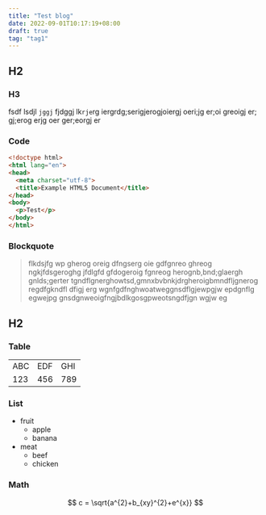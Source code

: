 ```yaml
---
title: "Test blog"
date: 2022-09-01T10:17:19+08:00
draft: true
tag: "tag1"
---
```

## H2

### H3

fsdf lsdjl `jggj` fjdggj lk`rje`rg iergrdg;serigjerogjoiergj oeri;jg er;oi greoigj er; gj;erog erjg oer ger;eorgj er

### Code

```html
<!doctype html>
<html lang="en">
<head>
  <meta charset="utf-8">
  <title>Example HTML5 Document</title>
</head>
<body>
  <p>Test</p>
</body>
</html>

```

### Blockquote

> flkdsjfg wp gherog oreig dfngserg oie gdfgnreo ghreog ngkjfdsgeroghg jfdlgfd gfdogeroig fgnreog herognb,bnd;glaergh gnlds;gerter tgndflgnerghowtsd,gmnxbvbnkjdrgheroigbmndfljgnerog regdfgkndfl dfigj erg wgnfgdfnghwoatweggnsdflgjewpgjw epdgnflg egwejpg gnsdgnweoigfngjbdlkgosgpweotsngdfjgn wgjw eg

## H2

### Table

| | | |
| --- | --- | --- |
| ABC | EDF | GHI |
| 123 | 456 | 789 |

### List

- fruit
    - apple
    - banana
- meat
    - beef
    - chicken
    
### Math

$$
c = \sqrt{a^{2}+b_{xy}^{2}+e^{x}}
$$